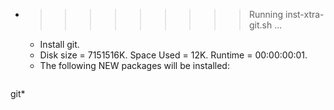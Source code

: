 * >>>>>>>>> Running inst-xtra-git.sh ...
  * Install git.
  * Disk size = 7151516K. Space Used = 12K. Runtime = 00:00:00:01.
  * The following NEW packages will be installed:
  ```bash
git*
  ```
